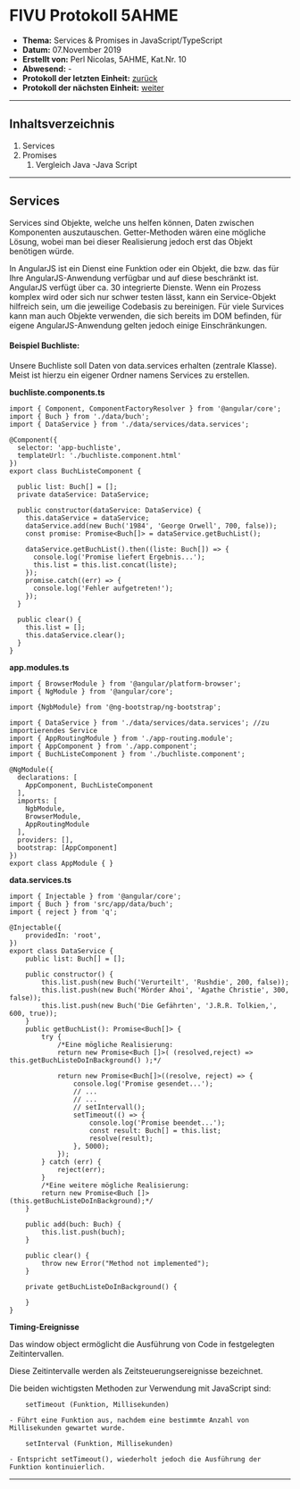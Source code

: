 # FIVU Protokoll 5AHME


* **Thema:** Services & Promises in JavaScript/TypeScript
* **Datum:** 07.November 2019
* **Erstellt von:** Perl Nicolas, 5AHME, Kat.Nr. 10
* **Abwesend:** -
* **Protokoll der letzten Einheit:**  [zurück]()
* **Protokoll der nächsten Einheit:** [weiter]()

___

## Inhaltsverzeichnis

1. Services 
2. Promises
    1. Vergleich Java -Java Script 
   
___

## Services

Services sind Objekte, welche uns helfen können, Daten zwischen Komponenten auszutauschen. Getter-Methoden wären eine mögliche Lösung, wobei man bei dieser Realisierung jedoch erst das Objekt benötigen würde. 

In AngularJS ist ein Dienst eine Funktion oder ein Objekt, die bzw. das für Ihre AngularJS-Anwendung verfügbar und auf diese beschränkt ist. AngularJS verfügt über ca. 30 integrierte Dienste. Wenn ein Prozess komplex wird oder sich nur schwer testen lässt, kann ein Service-Objekt hilfreich sein, um die jeweilige Codebasis zu bereinigen. Für viele Survices kann man auch Objekte verwenden, die sich bereits im DOM befinden, für eigene AngularJS-Anwendung gelten jedoch einige Einschränkungen.

#### Beispiel Buchliste: 

Unsere Buchliste soll Daten von data.services erhalten (zentrale Klasse). Meist ist hierzu ein eigener Ordner namens Services zu erstellen.   

**buchliste.components.ts**

```JS
import { Component, ComponentFactoryResolver } from '@angular/core';
import { Buch } from './data/buch';
import { DataService } from './data/services/data.services';

@Component({
  selector: 'app-buchliste',
  templateUrl: './buchliste.component.html'
})
export class BuchListeComponent {

  public list: Buch[] = [];
  private dataService: DataService;

  public constructor(dataService: DataService) {
    this.dataService = dataService;
    dataService.add(new Buch('1984', 'George Orwell', 700, false));
    const promise: Promise<Buch[]> = dataService.getBuchList();

    dataService.getBuchList().then((liste: Buch[]) => {
      console.log('Promise liefert Ergebnis...');
      this.list = this.list.concat(liste);
    });
    promise.catch((err) => {
      console.log('Fehler aufgetreten!');
    });
  }

  public clear() {
    this.list = [];
    this.dataService.clear();
  }
}
```

**app.modules.ts**

```JS
import { BrowserModule } from '@angular/platform-browser';
import { NgModule } from '@angular/core';

import {NgbModule} from '@ng-bootstrap/ng-bootstrap';

import { DataService } from './data/services/data.services'; //zu importierendes Service
import { AppRoutingModule } from './app-routing.module';
import { AppComponent } from './app.component';
import { BuchListeComponent } from './buchliste.component';

@NgModule({
  declarations: [
    AppComponent, BuchListeComponent
  ],
  imports: [
    NgbModule,
    BrowserModule,
    AppRoutingModule
  ],
  providers: [],
  bootstrap: [AppComponent]
})
export class AppModule { }

```

**data.services.ts**

```JS
import { Injectable } from '@angular/core';
import { Buch } from 'src/app/data/buch';
import { reject } from 'q';

@Injectable({
    providedIn: 'root',
})
export class DataService {
    public list: Buch[] = [];

    public constructor() {
        this.list.push(new Buch('Verurteilt', 'Rushdie', 200, false));
        this.list.push(new Buch('Mörder Ahoi', 'Agathe Christie', 300, false));
        this.list.push(new Buch('Die Gefährten', 'J.R.R. Tolkien,', 600, true));
    }
    public getBuchList(): Promise<Buch[]> {
        try {
            /*Eine mögliche Realisierung: 
            return new Promise<Buch []>( (resolved,reject) => this.getBuchListeDoInBackground() );*/ 
            
            return new Promise<Buch[]>((resolve, reject) => {
                console.log('Promise gesendet...');
                // ...
                // ...
                // setIntervall();
                setTimeout(() => {
                    console.log('Promise beendet...');
                    const result: Buch[] = this.list;
                    resolve(result);
                }, 5000);
            });
        } catch (err) {
            reject(err);
        }
        /*Eine weitere mögliche Realisierung:
        return new Promise<Buch []>(this.getBuchListeDoInBackground);*/
    }

    public add(buch: Buch) {
        this.list.push(buch);
    }

    public clear() {
        throw new Error("Method not implemented");
    }

    private getBuchListeDoInBackground() {

    }
}
```

**Timing-Ereignisse** 

Das window object ermöglicht die Ausführung von Code in festgelegten Zeitintervallen. 

Diese Zeitintervalle werden als Zeitsteuerungsereignisse bezeichnet. 

Die beiden wichtigsten Methoden zur Verwendung mit JavaScript sind: 
```JS
    setTimeout (Funktion, Millisekunden) 
```
    - Führt eine Funktion aus, nachdem eine bestimmte Anzahl von Millisekunden gewartet wurde. 
```JS
    setInterval (Funktion, Millisekunden) 
```
    - Entspricht setTimeout(), wiederholt jedoch die Ausführung der Funktion kontinuierlich. 

___

